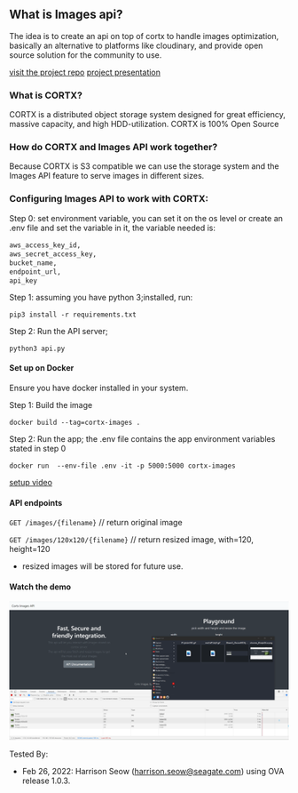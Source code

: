 ## What is Images api?
The idea is to create an api on top of cortx to handle images optimization, basically an alternative to platforms like cloudinary, and provide open source solution for the community to use.

[visit the project repo](https://github.com/Seagate/cortx-images)
[project presentation](https://docs.google.com/presentation/d/1TvyV9C1GEHOv6lP1WLr7zU5KPcN192bMQxnnyfA00Oc/edit?usp=sharing)

### What is CORTX?
CORTX is a distributed object storage system designed for great efficiency, massive capacity, and high HDD-utilization. CORTX is 100% Open Source

### How do CORTX and Images API work together?
Because CORTX is S3 compatible we can use the storage system and the Images API feature to serve images in different sizes.

### Configuring Images API to work with CORTX:

Step 0: set environment variable, you can set it on the os level or create an .env file and set the variable in it, the variable needed is: 

    aws_access_key_id,
    aws_secret_access_key,
    bucket_name,
    endpoint_url,
    api_key

Step 1: assuming you have python 3;installed, run:

```
pip3 install -r requirements.txt
```

Step 2: Run the API server;
```
python3 api.py
```

#### Set up on Docker

Ensure you have docker installed in your system.

Step 1: Build the image

```
docker build --tag=cortx-images .
```

Step 2: Run the app; the .env file contains the app environment variables stated in step 0

```
docker run  --env-file .env -it -p 5000:5000 cortx-images
```

[setup video](https://www.loom.com/share/b81b6c973bac4a50872571eb0cec3e8c)

#### API endpoints

`GET /images/{filename}` // return original image

`GET /images/120x120/{filename}` // return resized image, with=120, height=120

- resized images will be stored for future use.

#### Watch the demo
   
![demo](https://github.com/Seagate/cortx-images/blob/master/static/demo.gif)

Tested By:
- Feb 26, 2022: Harrison Seow (harrison.seow@seagate.com) using OVA release 1.0.3.

